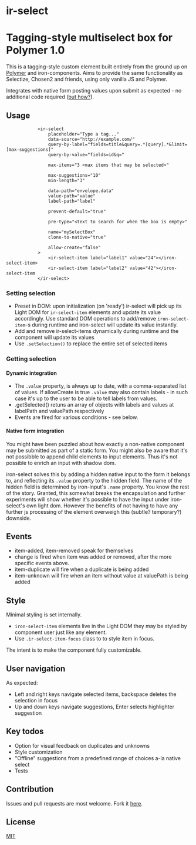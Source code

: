 # ir-select

# Tagging-style multiselect box for Polymer 1.0

This is a tagging-style custom element built entirely from the ground up on [Polymer](http://www.polymer-project.org) and iron-components.
Aims to provide the same functionality as Selectize, Chosen2 and friends, using only vanilla JS and Polymer.

Integrates with native form posting values upon submit as expected - no additional code required ([but how?](#native-form-integration)).

## Usage

				<ir-select
					placeholder="Type a tag..."
					data-source="http://example.com/"
					query-by-label="fields=title&query=.*[query].*&limit=[max-suggestions]"
					query-by-value="fields=id&q="

					max-items="3 <max items that may be selected>"
					
					max-suggestions="10"
					min-length="3"
					
					data-path="envelope.data"
					value-path="value"
					label-path="label"
					
					prevent-default="true"

					pre-type="<text to search for when the box is empty>"
					
					name="mySelectBox"
					clone-to-native="true"

					allow-create="false"
				>
					<ir-select-item label="label1" value="24"></iron-select-item>
					<ir-select-item label="label2" value="42"></iron-select-item
				</ir-select>


### Setting selection
- Preset in DOM: upon initialization (on 'ready') ir-select will pick up its Light DOM for `ir-select-item` elements and update its value accordingly. Use standard DOM operations to add/remove `iron-select-item`-s during runtime and iron-select will update its value instantly.
- Add and remove ir-select-items dynamically during runtime and the component will update its values
- Use `.setSelection()` to replace the entire set of selected items

### Getting selection
#### Dynamic integration
- The `.value` property, is always up to date, with a comma-separated list of values. If allowCreate is true `.value` may also contain labels - in such case it's up to the user to be able to tell labels from values.
- .getSelected() retuns an array of objects with labels and values at labelPath and valuePath respectively
- Events are fired for various conditions - see below.

<a name="native-form-integration"></a>
#### Native form integration
You might have been puzzled about how exactly a non-native component may be submitted as part of a static form. You might also be aware that it's not possibble to append child elements to input elements. Thus it's not possible to enrich an input with shadow dom. 

iron-select solves this by adding a hidden native input to the  form it belongs to, and reflecting its `.value` property to the hidden field. The name of the hidden field is determined by iron-input's `.name` property. You know the rest of the story.
Granted, this somewhat breaks the encapsulation and further experiments will show whether it's possible to have the input under iron-select's own light dom. However the benefits of not having to have any further js processing of the element overweigh this (subtle? temporary?) downside.

## Events
- item-added, item-removed speak for themselves
- change is fired when item was added or removed, after the more specific events above.
- item-duplicate will fire when a duplicate is being added
- item-unknown will fire when an item without value at valuePath is being added

## Style
Minimal styling is set internally.

- `iron-select-item` elements live in the Light DOM they may be styled by component user just like any element.
- Use `.ir-select-item-focus` class to to style item in focus.

The intent is to make the component fully customizable.

## User navigation
As expected:
- Left and right keys navigate selected items, backspace deletes the selection in focus
- Up and down keys navigate suggestions, Enter selects highlighter suggestion


## Key todos
- Option for visual feedback on duplicates and unknowns
- Style customization
- "Offline" suggestions from a predefined range of choices a-la native select
- Tests

## Contribution
Issues and pull requests are most welcome. Fork it [here](https://github.com/IgorRubinovich/ir-select).

## License
[MIT](http://opensource.org/licenses/MIT)
